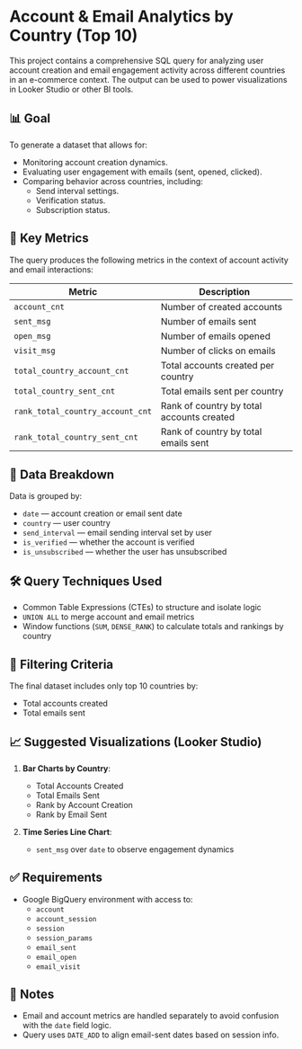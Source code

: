 # Account & Email Analytics by Country (Top 10)

This project contains a comprehensive SQL query for analyzing user account creation and email engagement activity across different countries in an e-commerce context. The output can be used to power visualizations in Looker Studio or other BI tools.

## 📊 Goal

To generate a dataset that allows for:
- Monitoring account creation dynamics.
- Evaluating user engagement with emails (sent, opened, clicked).
- Comparing behavior across countries, including:
  - Send interval settings.
  - Verification status.
  - Subscription status.

## 📌 Key Metrics

The query produces the following metrics in the context of account activity and email interactions:

| Metric                        | Description                                         |
|------------------------------|-----------------------------------------------------|
| `account_cnt`                | Number of created accounts                          |
| `sent_msg`                   | Number of emails sent                               |
| `open_msg`                   | Number of emails opened                             |
| `visit_msg`                  | Number of clicks on emails                          |
| `total_country_account_cnt`  | Total accounts created per country                  |
| `total_country_sent_cnt`     | Total emails sent per country                       |
| `rank_total_country_account_cnt` | Rank of country by total accounts created      |
| `rank_total_country_sent_cnt`   | Rank of country by total emails sent           |

## 🧱 Data Breakdown

Data is grouped by:
- `date` — account creation or email sent date
- `country` — user country
- `send_interval` — email sending interval set by user
- `is_verified` — whether the account is verified
- `is_unsubscribed` — whether the user has unsubscribed

## 🛠️ Query Techniques Used

- Common Table Expressions (CTEs) to structure and isolate logic
- `UNION ALL` to merge account and email metrics
- Window functions (`SUM`, `DENSE_RANK`) to calculate totals and rankings by country

## 🎯 Filtering Criteria

The final dataset includes only top 10 countries by:
- Total accounts created
- Total emails sent

## 📈 Suggested Visualizations (Looker Studio)

1. **Bar Charts by Country**:
   - Total Accounts Created
   - Total Emails Sent
   - Rank by Account Creation
   - Rank by Email Sent

2. **Time Series Line Chart**:
   - `sent_msg` over `date` to observe engagement dynamics

## ✅ Requirements

- Google BigQuery environment with access to:
  - `account`
  - `account_session`
  - `session`
  - `session_params`
  - `email_sent`
  - `email_open`
  - `email_visit`

## 📌 Notes

- Email and account metrics are handled separately to avoid confusion with the `date` field logic.
- Query uses `DATE_ADD` to align email-sent dates based on session info.
